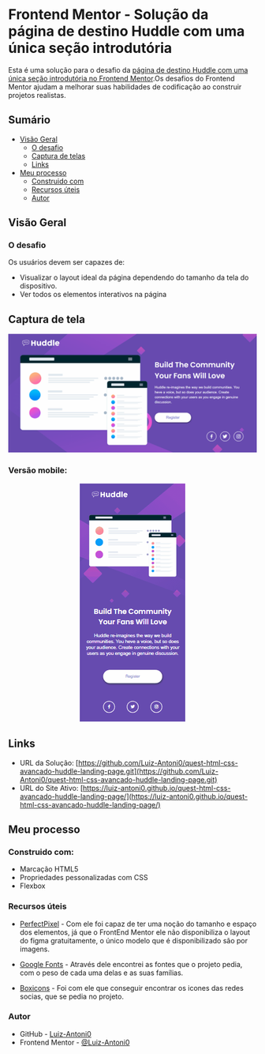 # Frontend Mentor - Solução da página de destino Huddle com uma única seção introdutória

Esta é uma solução para o desafio da [página de destino Huddle com uma única seção introdutória no Frontend Mentor](https://www.frontendmentor.io/challenges/huddle-landing-page-with-a-single-introductory-section-B_2Wvxgi0).Os desafios do Frontend Mentor ajudam a melhorar suas habilidades de codificação ao construir projetos realistas.

## Sumário

- [Visão Geral](#visão-geral)
    - [O desafio](#o-desafio)
    - [Captura de telas](#captura-de-tela)
    - [Links](#links)
- [Meu processo](#meu-processo)
    - [Construido com](#construido-com)
    - [Recursos úteis](#recursos-úteis)
    - [Autor](#autor)

## Visão Geral

### O desafio
Os usuários devem ser capazes de:
- Visualizar o layout ideal da página dependendo do tamanho da tela do dispositivo.
- Ver todos os elementos interativos na página

## Captura de tela
![Preview da página no formato descktop](./src/design/desktop-preview.gif)

### Versão mobile:
<p align="center">
    <img src="./src/design/mobile-preview.gif" alt="Preview da página no formato mobile">
</p>

## Links
- URL da Solução: [https://github.com/Luiz-Antoni0/quest-html-css-avancado-huddle-landing-page.git](https://github.com/Luiz-Antoni0/quest-html-css-avancado-huddle-landing-page.git)
- URL do Site Ativo: [https://luiz-antoni0.github.io/quest-html-css-avancado-huddle-landing-page/](https://luiz-antoni0.github.io/quest-html-css-avancado-huddle-landing-page/)

## Meu processo

### Construido com:

- Marcação HTML5
- Propriedades pessonalizadas com CSS
- Flexbox

### Recursos úteis

- [PerfectPixel](https://chromewebstore.google.com/detail/perfectpixel-by-welldonec/dkaagdgjmgdmbnecmcefdhjekcoceebi?pli=1) - Com ele foi capaz de ter uma noção do tamanho e espaço dos elementos, já que o FrontEnd Mentor ele não disponibiliza o layout do figma gratuitamente, o único modelo que é disponibilizado são por imagens.

- [Google Fonts](https://fonts.google.com/) - Através dele encontrei as fontes que o projeto pedia, com o peso de cada uma delas e as suas famílias.

- [Boxicons](https://boxicons.com/) - Foi com ele que conseguir encontrar os icones das redes socias, que se pedia no projeto.

### Autor

- GitHub - [Luiz-Antoni0](https://github.com/Luiz-Antoni0)
- Frontend Mentor - [@Luiz-Antoni0](https://www.frontendmentor.io/profile/Luiz-Antoni0)